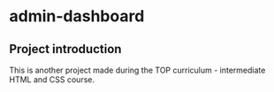 # admin-dashboard

## Project introduction

This is another project made during the TOP curriculum - intermediate HTML and CSS course.
